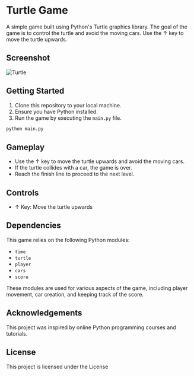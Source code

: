 # Turtle Game

A simple game built using Python's Turtle graphics library. The goal of the game is to control the turtle and avoid the moving cars. Use the ↑ key to move the turtle upwards.

## Screenshot
![Turtle](https://github.com/CharlesFabicki/Turtle.Crossing.Road.Game.OOP/assets/103677730/2b854bfb-3a37-40cd-9a1e-6c1efd5488f4)


## Getting Started

1. Clone this repository to your local machine.
2. Ensure you have Python installed.
3. Run the game by executing the `main.py` file.

```bash
python main.py
```

## Gameplay

- Use the ↑ key to move the turtle upwards and avoid the moving cars.
- If the turtle collides with a car, the game is over.
- Reach the finish line to proceed to the next level.

## Controls

- ↑ Key: Move the turtle upwards

## Dependencies

This game relies on the following Python modules:

- `time`
- `turtle`
- `player`
- `cars`
- `score`

These modules are used for various aspects of the game, including player movement, car creation, and keeping track of the score.

## Acknowledgements

This project was inspired by online Python programming courses and tutorials.

## License

This project is licensed under the License 
